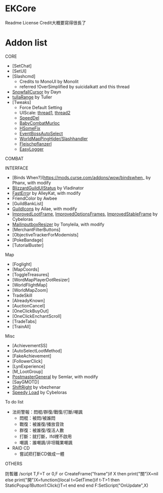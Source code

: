 # EKCore

Readme License Credit大概要寫得很長了

# Addon list

CORE

* [SetChat]
* [SetUI]
* [Slashcmd]
    * Credits to MonoUI by Monolit
    * referred !OverSimplified by suicidalkatt and this thread
* [SnowfallCursor](https://www.wowinterface.com/downloads/info15693-SnowfallCursor.html) by Dayn
* [tullaRange](https://mods.curse.com/addons/wow/tullarange#t1:description) by Tuller
* [Tweaks]
    * Force Default Setting
    * UIScale: [thread1](https://www.wowinterface.com/forums/showthread.php?t=31813), [thread2](https://www.wowinterface.com/forums/showthread.php?t=54089)
    * [SpeedDel](https://mods.curse.com/addons/wow/speeddel)
    * [BabyCombatMurloc](https://www.wowinterface.com/downloads/info21135-BabyCombatMurloc.html)
    * [HSomeFix](http://bbs.ngacn.cc/read.php?tid=10057098)
    * [EventBossAutoSelect](https://www.wowinterface.com/downloads/info20440-EventBossAutoSelect.html)
    * [WorldMapPingHider/Slashhandler](https://mods.curse.com/addons/wow/world-map-ping-hider)
    * [Fleischpflanzerl](https://github.com/Stanzilla/Fleischpflanzerl/blob/master/Modules/Slashhandler.lua)
    * [EasyLogger](https://mods.curse.com/addons/wow/easylogger)
    
COMBAT

INTERFACE

* [Binds When?](https://mods.curse.com/addons/wow/bindswhen_ by Phanx, with modify
* [BlizzardGuildUIStatus](https://www.wowinterface.com/downloads/fileinfo.php?id=18514) by Vladinator
* [FastErro](https://www.wowinterface.com/downloads/info16645)r by AlleyKat, with modify
* FriendColor by Awbee
* [GuildBankList]
* [GuildIcons](https://www.wowinterface.com/downloads/info20028) by Ailae, with modify
* [ImprovedLootFrame](https://mods.curse.com/addons/wow/improved-loot-frame), [ImprovedOptionsFrames](https://mods.curse.com/addons/wow/improved-options-frames), [ImprovedStableFrame](https://mods.curse.com/addons/wow/improved-stable-frame) by Cybeloras
* [MailinputboxResizer](https://www.wowinterface.com/downloads/info22663) by Tonyleila, with modify
* [MerchantFilterButtons]
* [ObjectiveTrackerForModemists]
* [PokeBandage]
* [TutorialBuster]

Map
* [Foglight]
* [MapCoords]
* [ToggleTreasures]
* [WordMapPlayerDotResizer]
* [WorldFlightMap]
* [WorldMapZoom]
* TradeSkill
* [AlreadyKnown]
* [AuctionCancel]
* [OneClickBuyOut]
* [OneClickEnchantScroll]
* [TradeTabs]
* [TrainAll]

Misc
* [AchievementSS]
* [AutoSelectLootMethod]
* [FakeAchievement]
* [FollowerClick]
* [LynExperience]
* [M_LootGroup]
* [PostmasterGeneral](https://mods.curse.com/addons/wow/postmastergeneral) by Semlar, with modify
* [SayGMOTD]
* [ShiftRight](https://mods.curse.com/addons/wow/shift-right) by vbezhenar
* [Speedy Load](https://mods.curse.com/addons/wow/speedy-load) by Cybeloras

To do list
* 法術警報：悶棍/群復/戰復/打斷/嘲諷
    * 悶棍：被悶/被誰悶
    * 戰復：被誰復/播放音效
    * 群復：被誰復/復活人數
    * 打斷：就打斷，lfd裡不啟用
    * 嘲諷：誰嘲諷/非坦職業嘲諷
* RAID CD
    * 嘗試把打斷CD做成一體
    
OTHERS
    
防暫離
/script T,F=T or 0,F or CreateFrame("frame")if X then print("關")X=nil else print("開")X=function()local t=GetTime()if t-T>1 then StaticPopup1Button1:Click()T=t end end end F:SetScript("OnUpdate",X)
